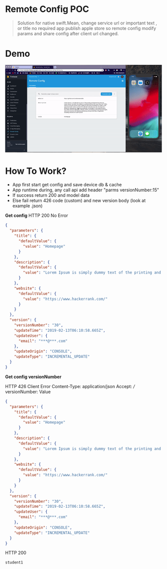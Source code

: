 # Remote Config POC

>  Solution for native swift.Mean, change service url or important text , or title no required app publish apple store so remote config modify params and share config after client url changed.

# Demo

![Remote Config](https://github.com/VB10/RemoteConfigPOC/blob/master/Demos/remoteconfigios.gif?raw=true)

# How To Work?

- App first start get config and save device db & cache
- App runtime during, any call api add header "parms versionNumber:15" 
-  If success return 200 and model data 
- Else fail return 426 code (custom) and new version body (look at example .json)


**Get config**
HTTP 200 No Error
```json
{
  "parameters": {
    "title": {
      "defaultValue": {
        "value": "Homepage"
      }
    },
    "description": {
      "defaultValue": {
        "value": "Lorem Ipsum is simply dummy text of the printing and typesetting industry. Lorem Ipsum has been the industry's standard dummy text ever since the 1500s, when an unknown printer took a galley of type and scrambled it to make a type specimen book. It has survived not only five centuries, but also the leap into electronic typesetting, remaining essentially unchanged. It was popularised in the 1960s with the release of Letraset sheets containing Lorem Ipsum passages, and more recently with desktop publishing software like Aldus PageMaker including versions of Lorem Ipsum."
      }
    },
    "website": {
      "defaultValue": {
        "value": "https://www.hackerrank.com/"
      }
    }
  },
  "version": {
    "versionNumber": "30",
    "updateTime": "2019-02-13T06:10:58.665Z",
    "updateUser": {
      "email": "***@***.com"
    },
    "updateOrigin": "CONSOLE",
    "updateType": "INCREMENTAL_UPDATE"
  }
}
```

**Get config versionNumber**

HTTP 426 Client Error
Content-Type: application/json
Accept: */*
versionNumber: Value
```json
{
  "parameters": {
    "title": {
      "defaultValue": {
        "value": "Homepage"
      }
    },
    "description": {
      "defaultValue": {
        "value": "Lorem Ipsum is simply dummy text of the printing and typesetting industry. Lorem Ipsum has been the industry's standard dummy text ever since the 1500s, when an unknown printer took a galley of type and scrambled it to make a type specimen book. It has survived not only five centuries, but also the leap into electronic typesetting, remaining essentially unchanged. It was popularised in the 1960s with the release of Letraset sheets containing Lorem Ipsum passages, and more recently with desktop publishing software like Aldus PageMaker including versions of Lorem Ipsum."
      }
    },
    "website": {
      "defaultValue": {
        "value": "https://www.hackerrank.com/"
      }
    }
  },
  "version": {
    "versionNumber": "30",
    "updateTime": "2019-02-13T06:10:58.665Z",
    "updateUser": {
      "email": "***@***.com"
    },
    "updateOrigin": "CONSOLE",
    "updateType": "INCREMENTAL_UPDATE"
  }
}

```
HTTP 200
```text
student1
```
